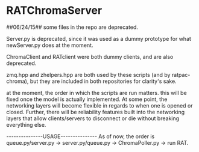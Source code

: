 # RATChromaServer


##06/24/15##
some files in the repo are deprecated. 

Server.py is deprecated, since it was used as a dummy prototype for what newServer.py does at the moment. 

ChromaClient and RATclient were both dummy clients, and are also deprecated. 

zmq.hpp and zhelpers.hpp are both used by these scripts (and by ratpac-chroma), but they are included in
both repositories for clarity's sake.

at the moment, the order in which the scripts are run matters. this will be fixed once the model is actually
implemented. At some point, the networking layers will become flexible in regards to when one is opened or closed. 
Further, there will be reliability features built into the networking layers that allow clients/servers to 
disconnect or die without breaking everything else. 


---------------USAGE---------------
As of now, the order is queue.py/server.py -> server.py/queue.py -> ChromaPoller.py -> run RAT.
